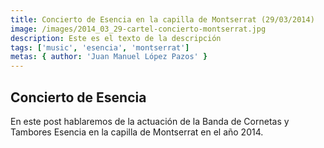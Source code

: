 ```yaml
---
title: Concierto de Esencia en la capilla de Montserrat (29/03/2014)
image: /images/2014_03_29-cartel-concierto-montserrat.jpg
description: Este es el texto de la descripción
tags: ['music', 'esencia', 'montserrat']
metas: { author: 'Juan Manuel López Pazos' }
---
```


## Concierto de Esencia

En este post hablaremos de la actuación de la Banda de Cornetas y Tambores Esencia en la capilla de Montserrat en el año 2014.

